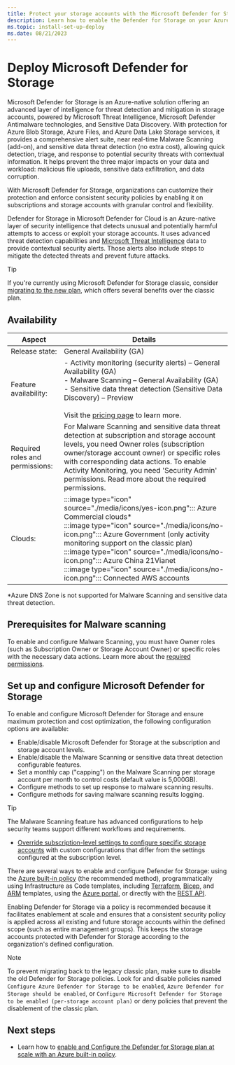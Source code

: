 ```yaml
---
title: Protect your storage accounts with the Microsoft Defender for Storage plan
description: Learn how to enable the Defender for Storage on your Azure subscription for Microsoft Defender for Cloud.
ms.topic: install-set-up-deploy
ms.date: 08/21/2023
---
```


# Deploy Microsoft Defender for Storage

Microsoft Defender for Storage is an Azure-native solution offering an advanced layer of intelligence for threat detection and mitigation in storage accounts, powered by Microsoft Threat Intelligence, Microsoft Defender Antimalware technologies, and Sensitive Data Discovery. With protection for Azure Blob Storage, Azure Files, and Azure Data Lake Storage services, it provides a comprehensive alert suite, near real-time Malware Scanning (add-on), and sensitive data threat detection (no extra cost), allowing quick detection, triage, and response to potential security threats with contextual information. It helps prevent the three major impacts on your data and workload: malicious file uploads, sensitive data exfiltration, and data corruption.

With Microsoft Defender for Storage, organizations can customize their protection and enforce consistent security policies by enabling it on subscriptions and storage accounts with granular control and flexibility.

Defender for Storage in Microsoft Defender for Cloud is an Azure-native layer of security intelligence that detects unusual and potentially harmful attempts to access or exploit your storage accounts. It uses advanced threat detection capabilities and [Microsoft Threat Intelligence](https://go.microsoft.com/fwlink/?linkid=2128684) data to provide contextual security alerts. Those alerts also include steps to mitigate the detected threats and prevent future attacks.

   > [!TIP] 
   > If you're currently using Microsoft Defender for Storage classic, consider [migrating to the new plan](defender-for-storage-classic-migrate.md), which offers several benefits over the classic plan.

## Availability

| Aspect | Details |
|---------|---------|
|Release state: | General Availability (GA) |
| Feature availability: |- Activity monitoring (security alerts) – General Availability (GA)<br>- Malware Scanning – General Availability (GA)<br>- Sensitive data threat detection (Sensitive Data Discovery) – Preview<br><br>Visit the [pricing page](https://azure.microsoft.com/pricing/details/defender-for-cloud) to learn more. |
|Required roles and permissions: | For Malware Scanning and sensitive data threat detection at subscription and storage account levels, you need Owner roles (subscription owner/storage account owner) or specific roles with corresponding data actions. To enable Activity Monitoring, you need 'Security Admin' permissions. Read more about the required permissions. |
| Clouds:    | :::image type="icon" source="./media/icons/yes-icon.png"::: Azure Commercial clouds*<br> :::image type="icon" source="./media/icons/no-icon.png"::: Azure Government (only activity monitoring support on the classic plan)<br>:::image type="icon" source="./media/icons/no-icon.png"::: Azure China 21Vianet<br>:::image type="icon" source="./media/icons/no-icon.png"::: Connected AWS accounts        |

*Azure DNS Zone is not supported for Malware Scanning and sensitive data threat detection.

## Prerequisites for Malware scanning
To enable and configure Malware Scanning, you must have Owner roles (such as Subscription Owner or Storage Account Owner) or specific roles with the necessary data actions. Learn more about the [required permissions](support-matrix-defender-for-storage.md).

## Set up and configure Microsoft Defender for Storage

To enable and configure Microsoft Defender for Storage and ensure maximum protection and cost optimization, the following configuration options are available:

- Enable/disable Microsoft Defender for Storage at the subscription and storage account levels.
- Enable/disable the Malware Scanning or sensitive data threat detection configurable features.
- Set a monthly cap ("capping") on the Malware Scanning per storage account per month to control costs (default value is 5,000GB).
- Configure methods to set up response to malware scanning results.
- Configure methods for saving malware scanning results logging.

> [!TIP]
> The Malware Scanning feature has advanced configurations to help security teams support different workflows and requirements.

- [Override subscription-level settings to configure specific storage accounts](advanced-configurations-for-malware-scanning.md#override-defender-for-storage-subscription-level-settings) with custom configurations that differ from the settings configured at the subscription level.

There are several ways to enable and configure Defender for Storage: using the [Azure built-in policy](defender-for-storage-policy-enablement.md) (the recommended method), programmatically using Infrastructure as Code templates, including [Terraform](defender-for-storage-infrastructure-as-code-enablement.md?tabs=enable-subscription#terraform-template), [Bicep](defender-for-storage-infrastructure-as-code-enablement.md?tabs=enable-subscription#bicep-template), and [ARM](defender-for-storage-infrastructure-as-code-enablement.md?tabs=enable-subscription#azure-resource-manager-template) templates, using the [Azure portal](defender-for-storage-azure-portal-enablement.md?tabs=enable-subscription), or directly with the [REST API](defender-for-storage-rest-api-enablement.md?tabs=enable-subscription).

Enabling Defender for Storage via a policy is recommended because it facilitates enablement at scale and ensures that a consistent security policy is applied across all existing and future storage accounts within the defined scope (such as entire management groups). This keeps the storage accounts protected with Defender for Storage according to the organization's defined configuration.

> [!NOTE]
> To prevent migrating back to the legacy classic plan, make sure to disable the old Defender for Storage policies. Look for and disable policies named ``Configure Azure Defender for Storage to be enabled``, ``Azure Defender for Storage should be enabled``, or ``Configure Microsoft Defender for Storage to be enabled (per-storage account plan)`` or deny policies that prevent the disablement of the classic plan.

## Next steps

- Learn how to [enable and Configure the Defender for Storage plan at scale with an Azure built-in policy](defender-for-storage-policy-enablement.md).


